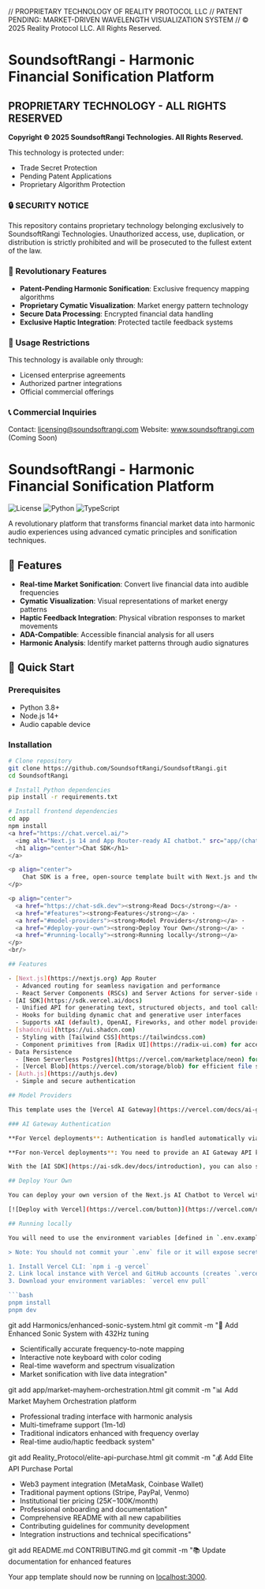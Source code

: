 // PROPRIETARY TECHNOLOGY OF REALITY PROTOCOL LLC
// PATENT PENDING: MARKET-DRIVEN WAVELENGTH VISUALIZATION SYSTEM
// © 2025 Reality Protocol LLC. All Rights Reserved.
# SoundsoftRangi - Harmonic Financial Sonification Platform
## PROPRIETARY TECHNOLOGY - ALL RIGHTS RESERVED

**Copyright © 2025 SoundsoftRangi Technologies. All Rights Reserved.**

This technology is protected under:
- Trade Secret Protection
- Pending Patent Applications
- Proprietary Algorithm Protection

### 🔒 SECURITY NOTICE
This repository contains proprietary technology belonging exclusively to SoundsoftRangi Technologies. Unauthorized access, use, duplication, or distribution is strictly prohibited and will be prosecuted to the fullest extent of the law.

### 🌟 Revolutionary Features
- **Patent-Pending Harmonic Sonification**: Exclusive frequency mapping algorithms
- **Proprietary Cymatic Visualization**: Market energy pattern technology
- **Secure Data Processing**: Encrypted financial data handling
- **Exclusive Haptic Integration**: Protected tactile feedback systems

### 🚫 Usage Restrictions
This technology is available only through:
- Licensed enterprise agreements
- Authorized partner integrations
- Official commercial offerings

### 📞 Commercial Inquiries
Contact: licensing@soundsoftrangi.com
Website: www.soundsoftrangi.com (Coming Soon)
# SoundsoftRangi - Harmonic Financial Sonification Platform

![License](https://img.shields.io/badge/License-MIT-blue.svg)
![Python](https://img.shields.io/badge/Python-3.8%2B-green)
![TypeScript](https://img.shields.io/badge/TypeScript-4.0%2B-blue)

A revolutionary platform that transforms financial market data into harmonic audio experiences using advanced cymatic principles and sonification techniques.

## 🌟 Features

- **Real-time Market Sonification**: Convert live financial data into audible frequencies
- **Cymatic Visualization**: Visual representations of market energy patterns
- **Haptic Feedback Integration**: Physical vibration responses to market movements
- **ADA-Compatible**: Accessible financial analysis for all users
- **Harmonic Analysis**: Identify market patterns through audio signatures

## 🚀 Quick Start

### Prerequisites
- Python 3.8+
- Node.js 14+
- Audio capable device

### Installation

```bash
# Clone repository
git clone https://github.com/SoundsoftRangi/SoundsoftRangi.git
cd SoundsoftRangi

# Install Python dependencies
pip install -r requirements.txt

# Install frontend dependencies
cd app
npm install
<a href="https://chat.vercel.ai/">
  <img alt="Next.js 14 and App Router-ready AI chatbot." src="app/(chat)/opengraph-image.png">
  <h1 align="center">Chat SDK</h1>
</a>

<p align="center">
    Chat SDK is a free, open-source template built with Next.js and the AI SDK that helps you quickly build powerful chatbot applications.
</p>

<p align="center">
  <a href="https://chat-sdk.dev"><strong>Read Docs</strong></a> ·
  <a href="#features"><strong>Features</strong></a> ·
  <a href="#model-providers"><strong>Model Providers</strong></a> ·
  <a href="#deploy-your-own"><strong>Deploy Your Own</strong></a> ·
  <a href="#running-locally"><strong>Running locally</strong></a>
</p>
<br/>

## Features

- [Next.js](https://nextjs.org) App Router
  - Advanced routing for seamless navigation and performance
  - React Server Components (RSCs) and Server Actions for server-side rendering and increased performance
- [AI SDK](https://sdk.vercel.ai/docs)
  - Unified API for generating text, structured objects, and tool calls with LLMs
  - Hooks for building dynamic chat and generative user interfaces
  - Supports xAI (default), OpenAI, Fireworks, and other model providers
- [shadcn/ui](https://ui.shadcn.com)
  - Styling with [Tailwind CSS](https://tailwindcss.com)
  - Component primitives from [Radix UI](https://radix-ui.com) for accessibility and flexibility
- Data Persistence
  - [Neon Serverless Postgres](https://vercel.com/marketplace/neon) for saving chat history and user data
  - [Vercel Blob](https://vercel.com/storage/blob) for efficient file storage
- [Auth.js](https://authjs.dev)
  - Simple and secure authentication

## Model Providers

This template uses the [Vercel AI Gateway](https://vercel.com/docs/ai-gateway) to access multiple AI models through a unified interface. The default configuration includes [xAI](https://x.ai) models (`grok-2-vision-1212`, `grok-3-mini-beta`) routed through the gateway.

### AI Gateway Authentication

**For Vercel deployments**: Authentication is handled automatically via OIDC tokens.

**For non-Vercel deployments**: You need to provide an AI Gateway API key by setting the `AI_GATEWAY_API_KEY` environment variable in your `.env.local` file.

With the [AI SDK](https://ai-sdk.dev/docs/introduction), you can also switch to direct LLM providers like [OpenAI](https://openai.com), [Anthropic](https://anthropic.com), [Cohere](https://cohere.com/), and [many more](https://ai-sdk.dev/providers/ai-sdk-providers) with just a few lines of code.

## Deploy Your Own

You can deploy your own version of the Next.js AI Chatbot to Vercel with one click:

[![Deploy with Vercel](https://vercel.com/button)](https://vercel.com/new/clone?repository-url=https%3A%2F%2Fgithub.com%2Fvercel%2Fai-chatbot&env=AUTH_SECRET&envDescription=Learn+more+about+how+to+get+the+API+Keys+for+the+application&envLink=https%3A%2F%2Fgithub.com%2Fvercel%2Fai-chatbot%2Fblob%2Fmain%2F.env.example&demo-title=AI+Chatbot&demo-description=An+Open-Source+AI+Chatbot+Template+Built+With+Next.js+and+the+AI+SDK+by+Vercel.&demo-url=https%3A%2F%2Fchat.vercel.ai&products=%5B%7B%22type%22%3A%22integration%22%2C%22protocol%22%3A%22ai%22%2C%22productSlug%22%3A%22grok%22%2C%22integrationSlug%22%3A%22xai%22%7D%2C%7B%22type%22%3A%22integration%22%2C%22protocol%22%3A%22storage%22%2C%22productSlug%22%3A%22neon%22%2C%22integrationSlug%22%3A%22neon%22%7D%2C%7B%22type%22%3A%22integration%22%2C%22protocol%22%3A%22storage%22%2C%22productSlug%22%3A%22upstash-kv%22%2C%22integrationSlug%22%3A%22upstash%22%7D%2C%7B%22type%22%3A%22blob%22%7D%5D)

## Running locally

You will need to use the environment variables [defined in `.env.example`](.env.example) to run Next.js AI Chatbot. It's recommended you use [Vercel Environment Variables](https://vercel.com/docs/projects/environment-variables) for this, but a `.env` file is all that is necessary.

> Note: You should not commit your `.env` file or it will expose secrets that will allow others to control access to your various AI and authentication provider accounts.

1. Install Vercel CLI: `npm i -g vercel`
2. Link local instance with Vercel and GitHub accounts (creates `.vercel` directory): `vercel link`
3. Download your environment variables: `vercel env pull`

```bash
pnpm install
pnpm dev
```
git add Harmonics/enhanced-sonic-system.html
git commit -m "🎼 Add Enhanced Sonic System with 432Hz tuning

- Scientifically accurate frequency-to-note mapping
- Interactive note keyboard with color coding
- Real-time waveform and spectrum visualization
- Market sonification with live data integration"

git add app/market-mayhem-orchestration.html
git commit -m "📊 Add Market Mayhem Orchestration platform

- Professional trading interface with harmonic analysis
- Multi-timeframe support (1m-1d)
- Traditional indicators enhanced with frequency overlay
- Real-time audio/haptic feedback system"

git add Reality_Protocol/elite-api-purchase.html
git commit -m "💰 Add Elite API Purchase Portal

- Web3 payment integration (MetaMask, Coinbase Wallet)
- Traditional payment options (Stripe, PayPal, Venmo)
- Institutional tier pricing ($25K-$100K/month)
- Professional onboarding and documentation"
- Comprehensive README with all new capabilities
- Contributing guidelines for community development
- Integration instructions and technical specifications"

git add README.md CONTRIBUTING.md
git commit -m "📚 Update documentation for enhanced features

Your app template should now be running on [localhost:3000](http://localhost:3000).
